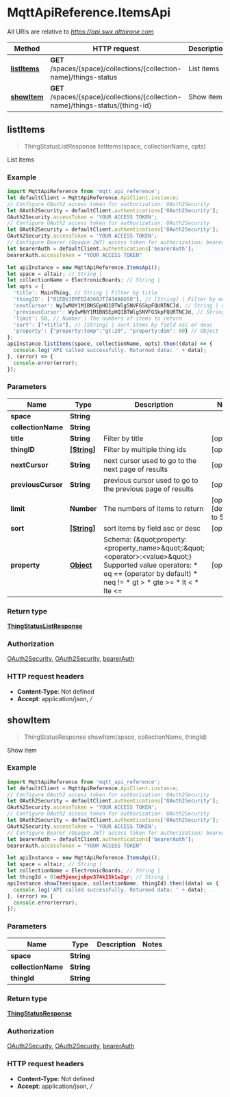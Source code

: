 # MqttApiReference.ItemsApi

All URIs are relative to *https://api.swx.altairone.com*

Method | HTTP request | Description
------------- | ------------- | -------------
[**listItems**](ItemsApi.md#listItems) | **GET** /spaces/{space}/collections/{collection-name}/things-status | List items
[**showItem**](ItemsApi.md#showItem) | **GET** /spaces/{space}/collections/{collection-name}/things-status/{thing-id} | Show item



## listItems

> ThingStatusListResponse listItems(space, collectionName, opts)

List items

### Example

```javascript
import MqttApiReference from 'mqtt_api_reference';
let defaultClient = MqttApiReference.ApiClient.instance;
// Configure OAuth2 access token for authorization: OAuth2Security
let OAuth2Security = defaultClient.authentications['OAuth2Security'];
OAuth2Security.accessToken = 'YOUR ACCESS TOKEN';
// Configure OAuth2 access token for authorization: OAuth2Security
let OAuth2Security = defaultClient.authentications['OAuth2Security'];
OAuth2Security.accessToken = 'YOUR ACCESS TOKEN';
// Configure Bearer (Opaque JWT) access token for authorization: bearerAuth
let bearerAuth = defaultClient.authentications['bearerAuth'];
bearerAuth.accessToken = "YOUR ACCESS TOKEN"

let apiInstance = new MqttApiReference.ItemsApi();
let space = altair; // String | 
let collectionName = ElectronicBoards; // String | 
let opts = {
  'title': MainThing, // String | Filter by title
  'thingID': ["01EDVJEMFD24360JT7434A6GS8"], // [String] | Filter by multiple thing ids
  'nextCursor': WyIwMUY1M1BNSEpHQ1BTWlg5NVFGSkpFQURTNCJd, // String | next cursor used to go to the next page of results
  'previousCursor': WyIwMUY1M1BNSEpHQ1BTWlg5NVFGSkpFQURTNCJd, // String | previous cursor used to go to the previous page of results
  'limit': 50, // Number | The numbers of items to return
  'sort': ["+title"], // [String] | sort items by field asc or desc
  'property': {"property:temp":"gt:20", "property:dim": 80} // Object | Schema:      {\"property:<property_name>\":\"<operator>:<value>\"}  Supported value operators:   * eq  == (operator by default)   * neq !=   * gt  >   * gte >=   * lt  <   * lte <= 
};
apiInstance.listItems(space, collectionName, opts).then((data) => {
  console.log('API called successfully. Returned data: ' + data);
}, (error) => {
  console.error(error);
});

```

### Parameters


Name | Type | Description  | Notes
------------- | ------------- | ------------- | -------------
 **space** | **String**|  | 
 **collectionName** | **String**|  | 
 **title** | **String**| Filter by title | [optional] 
 **thingID** | [**[String]**](String.md)| Filter by multiple thing ids | [optional] 
 **nextCursor** | **String**| next cursor used to go to the next page of results | [optional] 
 **previousCursor** | **String**| previous cursor used to go to the previous page of results | [optional] 
 **limit** | **Number**| The numbers of items to return | [optional] [default to 50]
 **sort** | [**[String]**](String.md)| sort items by field asc or desc | [optional] 
 **property** | [**Object**](.md)| Schema:      {\&quot;property:&lt;property_name&gt;\&quot;:\&quot;&lt;operator&gt;:&lt;value&gt;\&quot;}  Supported value operators:   * eq  &#x3D;&#x3D; (operator by default)   * neq !&#x3D;   * gt  &gt;   * gte &gt;&#x3D;   * lt  &lt;   * lte &lt;&#x3D;  | [optional] 

### Return type

[**ThingStatusListResponse**](ThingStatusListResponse.md)

### Authorization

[OAuth2Security](../README.md#OAuth2Security), [OAuth2Security](../README.md#OAuth2Security), [bearerAuth](../README.md#bearerAuth)

### HTTP request headers

- **Content-Type**: Not defined
- **Accept**: application/json, */*


## showItem

> ThingStatusResponse showItem(space, collectionName, thingId)

Show item

### Example

```javascript
import MqttApiReference from 'mqtt_api_reference';
let defaultClient = MqttApiReference.ApiClient.instance;
// Configure OAuth2 access token for authorization: OAuth2Security
let OAuth2Security = defaultClient.authentications['OAuth2Security'];
OAuth2Security.accessToken = 'YOUR ACCESS TOKEN';
// Configure OAuth2 access token for authorization: OAuth2Security
let OAuth2Security = defaultClient.authentications['OAuth2Security'];
OAuth2Security.accessToken = 'YOUR ACCESS TOKEN';
// Configure Bearer (Opaque JWT) access token for authorization: bearerAuth
let bearerAuth = defaultClient.authentications['bearerAuth'];
bearerAuth.accessToken = "YOUR ACCESS TOKEN"

let apiInstance = new MqttApiReference.ItemsApi();
let space = altair; // String | 
let collectionName = ElectronicBoards; // String | 
let thingId = 01ed9jencjshpv374k15k1w2gr; // String | 
apiInstance.showItem(space, collectionName, thingId).then((data) => {
  console.log('API called successfully. Returned data: ' + data);
}, (error) => {
  console.error(error);
});

```

### Parameters


Name | Type | Description  | Notes
------------- | ------------- | ------------- | -------------
 **space** | **String**|  | 
 **collectionName** | **String**|  | 
 **thingId** | **String**|  | 

### Return type

[**ThingStatusResponse**](ThingStatusResponse.md)

### Authorization

[OAuth2Security](../README.md#OAuth2Security), [OAuth2Security](../README.md#OAuth2Security), [bearerAuth](../README.md#bearerAuth)

### HTTP request headers

- **Content-Type**: Not defined
- **Accept**: application/json, */*

